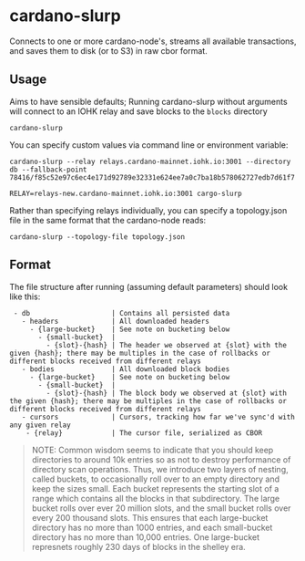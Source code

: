 # cardano-slurp

Connects to one or more cardano-node's, streams all available transactions, and saves them to disk (or to S3) in raw cbor format.

## Usage

Aims to have sensible defaults; Running cardano-slurp without arguments will connect to an IOHK relay and save blocks to the `blocks` directory

```shell
cardano-slurp
```

You can specify custom values via command line or environment variable:

```shell
cardano-slurp --relay relays.cardano-mainnet.iohk.io:3001 --directory db --fallback-point 78416/f85c52e97c6ec4e171d92789e32331e624ee7a0c7ba18b578062727edb7d61f7

RELAY=relays-new.cardano-mainnet.iohk.io:3001 cargo-slurp
```

Rather than specifying relays individually, you can specify a topology.json file in the same format that the cardano-node reads:

```shell
cardano-slurp --topology-file topology.json
```

## Format

The file structure after running (assuming default parameters) should look like this:
```
 - db                    | Contains all persisted data
   - headers             | All downloaded headers
     - {large-bucket}    | See note on bucketing below
       - {small-bucket}  |
         - {slot}-{hash} | The header we observed at {slot} with the given {hash}; there may be multiples in the case of rollbacks or different blocks received from different relays
   - bodies              | All downloaded block bodies 
     - {large-bucket}    | See note on bucketing below
       - {small-bucket}  |
         - {slot}-{hash} | The block body we observed at {slot} with the given {hash}; there may be multiples in the case of rollbacks or different blocks received from different relays
   - cursors             | Cursors, tracking how far we've sync'd with any given relay
    - {relay}            | The cursor file, serialized as CBOR
```

> NOTE: Common wisdom seems to indicate that you should keep directories to around 10k entries so as not to destroy performance of directory scan operations.  Thus, we introduce two layers of nesting, called buckets, to occasionally roll over to an empty directory and keep the sizes small.  Each bucket represents the starting slot of a range which contains all the blocks in that subdirectory.  The large bucket rolls over ever 20 million slots, and the small bucket rolls over every 200 thousand slots.  This ensures that each large-bucket directory has no more than 1000 entries, and each small-bucket directory has no more than 10,000 entries.  One large-bucket represnets roughly 230 days of blocks in the shelley era. 


